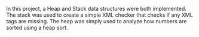 In this project, a Heap and Stack data structures were both implemented. The stack was used to create a simple XML checker that checks if any XML tags are missing. The heap was simply used to analyze how numbers are sorted using a heap sort.
